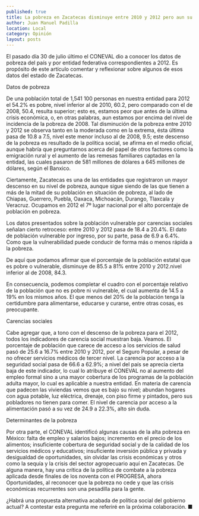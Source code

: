 ```yaml
---
published: true
title: La pobreza en Zacatecas disminuye entre 2010 y 2012 pero aun su nivel es mayor al de 2008
author: Juan Manuel Padilla
location: Local
category: Opinión
layout: posts
---
```


El pasado día 30 de julio último el CONEVAL dio a conocer los datos  de pobreza del país y por entidad federativa correspondientes a 2012. Es propósito de este artículo comentar y reflexionar sobre algunos de esos datos del estado de Zacatecas.

Datos de pobreza

De una población total de 1,541 100 personas en nuestra entidad para 2012 el 54.2% es pobre, nivel inferior al de 2010, 60.2, pero comparado con el de 2008, 50.4, resulta superior; esto es, estamos peor que antes de la última crisis económica, o, en otras palabras, aun estamos por encima del nivel de incidencia de la pobreza de 2008. Tal disminución de la pobreza entre 2010 y 2012 se observa tanto en la moderada como en la extrema, ésta última pasa de 10.8 a 7.5, nivel este menor incluso al de 2008, 9.5; este descenso de la pobreza es resultado de la política social, se afirma en el medio oficial, aunque habría que preguntarnos acerca del papel de otros factores como la emigración rural y el aumento de las remesas familiares captadas en la entidad, las cuales pasaron de 581 millones de dólares a 645 millones de dólares, según el Banxico.

Ciertamente, Zacatecas es una de las entidades que registraron un mayor descenso en su nivel de pobreza, aunque sigue siendo de las que tienen a más de la mitad de su población en situación de pobreza, al lado de Chiapas, Guerrero, Puebla, Oaxaca, Michoacán, Durango, Tlaxcala y Veracruz. Ocupamos en 2012 el 7º lugar nacional por el alto porcentaje de población en pobreza.

Los datos presentados sobre la población vulnerable por carencias sociales señalan cierto retroceso: entre 2010 y 2012 pasa de 18.4 a 20.4%. El dato de población vulnerable por ingreso, por su parte, pasa de 6.9 a 6.4%. Como que la vulnerabilidad puede conducir  de forma más o menos rápida a la pobreza.

De aquí que podamos afirmar que el porcentaje de la población estatal que es pobre o vulnerable, disminuye de 85.5 a 81% entre 2010 y 2012.nivel inferior al de 2008, 84.3.

En consecuencia, podemos completar el cuadro con el porcentaje relativo de la población que no es pobre ni vulnerable, el cual aumenta de 14.5 a 19% en los mismos años. El que menos del  20% de la población tenga la certidumbre para alimentarse, educarse y curarse, entre otras cosas, es preocupante.

Carencias sociales

Cabe agregar que, a tono con el descenso de la pobreza para el 2012, todos los indicadores de carencia social muestran baja. Veamos. El porcentaje de población que carece de acceso a los servicios de salud pasó de 25.6 a 16.7% entre 2010 y 2012, por el Seguro Popular, a pesar de no ofrecer servicios médicos de tercer nivel. La carencia por acceso a la seguridad social pasa de 66.6 a 62.9%; a nivel del país se aprecia cierta baja de este indicador, lo cual lo atribuye el CONEVAL no al aumento del empleo formal sino a una mayor cobertura de los programas de la población adulta mayor, lo cual es aplicable a nuestra entidad. En materia de carencia que padecen las viviendas vemos que es bajo su nivel; abundan hogares con agua potable, luz eléctrica, drenaje, con piso firme y pintados, pero sus pobladores no tienen para comer. El nivel de carencia  por acceso a la alimentación pasó a su vez de  24.9  a 22.3%, alto sin duda.

Determinantes de la pobreza

Por otra parte, el CONEVAL identificó algunas causas de la alta pobreza en México: falta de empleo y salarios bajos; incremento en el precio de los alimentos; insuficiente cobertura de seguridad social y de la calidad de los servicios médicos y educativos; insuficiente inversión pública y privada y desigualdad de oportunidades, sin olvidar las crisis económicas y otros como la sequía y la crisis del sector agropecuario aquí en Zacatecas. De alguna manera, hay una crítica de la política de combate a la pobreza aplicada desde finales de los noventa con el PROGRESA, ahora Oportunidades, al reconocer que la pobreza no cede y que las crisis económicas recurrentes son una pesadilla para la gente.

¿Habrá una propuesta alternativa acabada de política social del gobierno actual? A contestar esta pregunta me referiré en la próxima colaboración. ■
